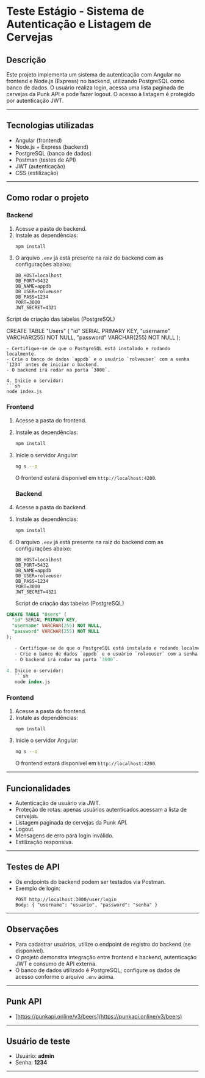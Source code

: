 
# Teste Estágio - Sistema de Autenticação e Listagem de Cervejas

## Descrição

Este projeto implementa um sistema de autenticação com Angular no frontend e Node.js (Express) no backend, utilizando PostgreSQL como banco de dados. O usuário realiza login, acessa uma lista paginada de cervejas da Punk API e pode fazer logout. O acesso à listagem é protegido por autenticação JWT.

---

## Tecnologias utilizadas

- Angular (frontend)
- Node.js + Express (backend)
- PostgreSQL (banco de dados)
- Postman (testes de API)
- JWT (autenticação)
- CSS (estilização)

---

## Como rodar o projeto

### Backend

1. Acesse a pasta do backend.
2. Instale as dependências:
   ```sh
   npm install
   ```
3. O arquivo `.env` já está presente na raiz do backend com as configurações abaixo:
   ```
   DB_HOST=localhost
   DB_PORT=5432
   DB_NAME=appdb
   DB_USER=rolveuser
   DB_PASS=1234
   PORT=3000
   JWT_SECRET=4321

  Script de criação das tabelas (PostgreSQL)

  CREATE TABLE "Users" (
  "id" SERIAL PRIMARY KEY,
  "username" VARCHAR(255) NOT NULL,
  "password" VARCHAR(255) NOT NULL
);
   ```
   - Certifique-se de que o PostgreSQL está instalado e rodando localmente.
   - Crie o banco de dados `appdb` e o usuário `rolveuser` com a senha `1234` antes de iniciar o backend.
   - O backend irá rodar na porta `3000`.

4. Inicie o servidor:
   ```sh
   node index.js
   ```

### Frontend

1. Acesse a pasta do frontend.
2. Instale as dependências:
   ```sh
   npm install
   ```
3. Inicie o servidor Angular:
   ```sh
   ng s --o
   ```
   O frontend estará disponível em `http://localhost:4200`.
   ### Backend

1. Acesse a pasta do backend.
2. Instale as dependências:
   ```sh
   npm install
   ```
3. O arquivo `.env` já está presente na raiz do backend com as configurações abaixo:
   ```
   DB_HOST=localhost
   DB_PORT=5432
   DB_NAME=appdb
   DB_USER=rolveuser
   DB_PASS=1234
   PORT=3000
   JWT_SECRET=4321
   ```
   Script de criação das tabelas (PostgreSQL)
```sql
CREATE TABLE "Users" (
  "id" SERIAL PRIMARY KEY,
  "username" VARCHAR(255) NOT NULL,
  "password" VARCHAR(255) NOT NULL
);

   - Certifique-se de que o PostgreSQL está instalado e rodando localmente.
   - Crie o banco de dados `appdb` e o usuário `rolveuser` com a senha `1234` antes de iniciar o backend.
   - O backend irá rodar na porta `3000`.

4. Inicie o servidor:
   ```sh
   node index.js
   ```

### Frontend

1. Acesse a pasta do frontend.
2. Instale as dependências:
   ```sh
   npm install
   ```
3. Inicie o servidor Angular:
   ```sh
   ng s --o
   ```
   O frontend estará disponível em `http://localhost:4200`.





---

## Funcionalidades

- Autenticação de usuário via JWT.
- Proteção de rotas: apenas usuários autenticados acessam a lista de cervejas.
- Listagem paginada de cervejas da Punk API.
- Logout.
- Mensagens de erro para login inválido.
- Estilização responsiva.

---

## Testes de API

- Os endpoints do backend podem ser testados via Postman.
- Exemplo de login:
  ```
  POST http://localhost:3000/user/login
  Body: { "username": "usuario", "password": "senha" }
  ```

---

## Observações

- Para cadastrar usuários, utilize o endpoint de registro do backend (se disponível).
- O projeto demonstra integração entre frontend e backend, autenticação JWT e consumo de API externa.
- O banco de dados utilizado é PostgreSQL; configure os dados de acesso conforme o arquivo `.env` acima.

---

## Punk API

- [https://punkapi.online/v3/beers](https://punkapi.online/v3/beers)

---

## Usuário de teste

- Usuário: **admin**
- Senha: **1234**

---



